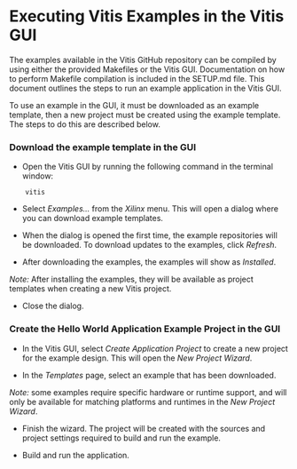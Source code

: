 Executing Vitis Examples in the Vitis GUI
===============================================================================

The examples available in the Vitis GitHub repository can be compiled by using
either the provided Makefiles or the Vitis GUI. Documentation on how to perform
Makefile compilation is included in the SETUP.md file. This document outlines the steps to run an example application in the Vitis GUI.

To use an example in the GUI, it must be downloaded as an example template, then a new project must be created using the example template. The steps to do this are described below.

### Download the example template in the GUI
- Open the Vitis GUI by running the following command in the terminal window:
```
    vitis
```

- Select *Examples...* from the *Xilinx* menu. This will open a dialog where you can download example templates.

- When the dialog is opened the first time, the example repositories will be downloaded. To download updates to the examples, click *Refresh*.

- After downloading the examples, the examples will show as *Installed*.

*Note:* After installing the examples, they will be available as project templates when creating a new Vitis project.

- Close the dialog.


### Create the Hello World Application Example Project in the GUI
- In the Vitis GUI, select *Create Application Project* to create a new project for the example design. This will open the *New Project Wizard*.

- In the *Templates* page, select an example that has been downloaded.

*Note:* some examples require specific hardware or runtime support, and will only be available for matching platforms and runtimes in the *New Project Wizard*.

- Finish the wizard. The project will be created with the sources and project settings required to build and run the example.

- Build and run the application.

